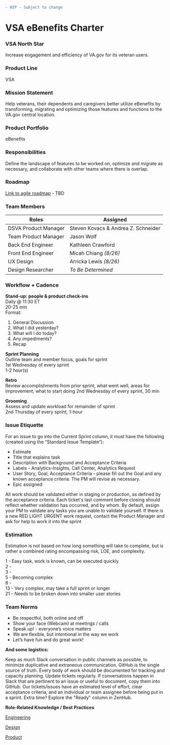 ```diff
- WIP - Subject to change
```

# **VSA eBenefits Charter**

### **VSA North Star**
Increase engagement and efficiency of VA.gov for its veteran users.

### **Product Line**
VSA

### **Mission Statement**
Help veterans, their dependents and caregivers better utilize eBenefits by transforming, migrating and optimizing those features and functions to the VA.gov central location.

### **Product Portfolio**
eBenefits

### **Responsibilities**
Define the landscape of features to be worked on, optimize and migrate as necessary, and collaborate with other teams where there is overlap.  

### **Roadmap**
[Link to agile roadmap](# "To Be Determined") - TBD


### Team Members

|**Roles**              |**Assigned**                        |
|-----------------------|------------------------------------|
|DSVA Product Manager   |Steven Kovacs & Andrea Z. Schneider |
|Team Product Manager   |Jason Wolf                          |
|Back End Engineer      |Kathleen Crawford                   |
|Front End Engineer     |Micah Chiang *(8/26)*               |
|UX Design              |Arricka Lewis *(8/26)*              |
|Design Researcher      |*To Be Determined*                  |

### **Workflow + Cadence**

**Stand-up: people & product check-ins**  
Daily @ 11:30 ET  
20-25 min  
Format:  
1. General Discussion
2. What I did yesterday? 
3. What will I do today? 
4. Any impediments?
5. Recap

**Sprint Planning**  
Outline team and member focus, goals for sprint  
1st Wednesday of every sprint  
1-2 hour(s)  

**Retro**   
Review accomplishments from prior sprint, what went well, areas for improvement, what to start doing
2nd Wednesday of every sprint, 30 min

**Grooming**  
Assess and update workload for remainder of sprint  
2nd Thursday of every sprint, 1-hour  

### **Issue Etiquette**
For an issue to go into the Current Sprint column, it must have the following (created using the “Standard Issue Template”):
  * Estimate
  * Title that explains task
  * Description with Background and Acceptance Criteria
  * Labels - Analytics-Insights, Call Center, Analytics Request
  * User Story, Goal, Acceptance Criteria - please fill out the Goal and any known acceptance criteria. The PM will revise as necessary.
  * Epic assigned

   All work should be validated either in staging or production, as defined by the acceptance criteria. Each ticket's last comment before closing should reflect whether validation has occurred, and by whom. By default, assign your PM to validate any tasks you are unable to validate yourself.
If there is a new RED LIGHT URGENT work request, contact the Product Manager and ask for help to work it into the sprint

### **Estimation**
Estimation is not based on how long something will take to complete, but is rather a combined rating encompassing risk, LOE, and complexity.

 1 - Easy task, work is known, can be executed quickly   
 2 -    
 3 -    
 5 - Becoming complex    
 8 -    
13 - Very complex, may take a full sprint or longer   
21 - Needs to be broken down into smaller user stories   

### **Team Norms**

  * Be respectful, both online and off
  * Show your face (Webcam) at meetings / calls
  * Speak up! - everyone’s voice matters
  * We are flexible, but intentional in the way we work
  * Let’s have fun and do great work!

**And some logistics:**

Keep as much Slack conversation in public channels as possible, to minimize duplicative and extraneous communication.
GitHub is the single source of truth. Every body of work should be documented for tracking and capacity planning.
Update tickets regularly. If conversations happen in Slack that are pertinent to an issue or useful to document, copy them into GitHub.
Our tickets/issues have an estimated level of effort, clear acceptance criteria, and an individual or team assignee before being put in a sprint.
Extra time? Explore the "Ready" column in ZenHub.

**Role-Related Knowledge / Best Practices**

[Engineering](https://github.com/department-of-veterans-affairs/vets.gov-team/tree/master/Work%20Practices/Engineering)

[Design](https://github.com/department-of-veterans-affairs/vets.gov-team/tree/master/Work%20Practices/Design)

[Product](https://github.com/department-of-veterans-affairs/vets.gov-team/tree/master/Work%20Practices/Product%20Management)


